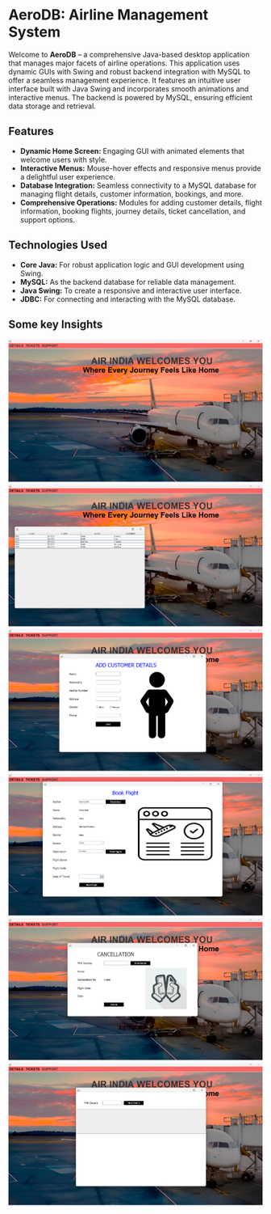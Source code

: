 # AeroDB: Airline Management System

Welcome to **AeroDB** – a comprehensive Java-based desktop application that manages major facets of airline operations. This application uses dynamic GUIs with Swing and robust backend integration with MySQL to offer a seamless management experience. It features an intuitive user interface built with Java Swing and incorporates smooth animations and interactive menus. The backend is powered by MySQL, ensuring efficient data storage and retrieval.

## Features
- **Dynamic Home Screen:** Engaging GUI with animated elements that welcome users with style.
- **Interactive Menus:** Mouse-hover effects and responsive menus provide a delightful user experience.
- **Database Integration:** Seamless connectivity to a MySQL database for managing flight details, customer information, bookings, and more.
- **Comprehensive Operations:** Modules for adding customer details, flight information, booking flights, journey details, ticket cancellation, and support options.

## Technologies Used
- **Core Java:** For robust application logic and GUI development using Swing.
- **MySQL:** As the backend database for reliable data management.
- **Java Swing:** To create a responsive and interactive user interface.
- **JDBC:** For connecting and interacting with the MySQL database.

## Some key Insights
![Alt Text](./Insights/demo1.png)
![Alt Text](./Insights/demo2.png)
![Alt Text](./Insights/demo3.png)
![Alt Text](./Insights/demo4.png)
![Alt Text](./Insights/demo5.png)
![Alt Text](./Insights/demo6.png)
